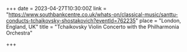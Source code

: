 +++
date = 2023-04-27T10:30:00Z
link = "https://www.southbankcentre.co.uk/whats-on/classical-music/santtu-conducts-tchaikovsky-shostakovich?eventId=762235"
place = "London, England, UK"
title = "Tchaikovsky Violin Concerto with the Philharmonia Orchestra"


+++
